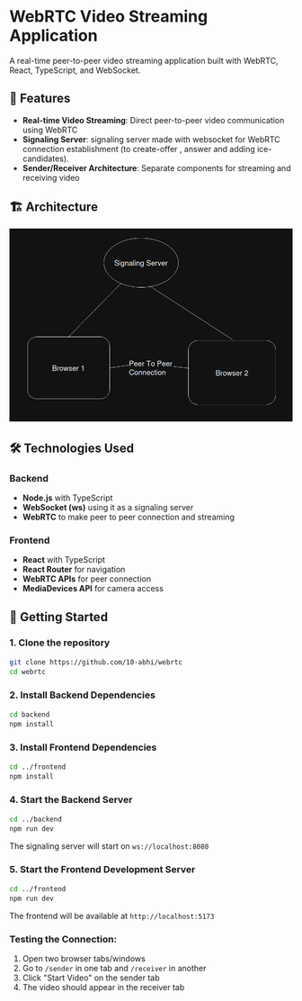 # WebRTC Video Streaming Application

A real-time peer-to-peer video streaming application built with WebRTC, React, TypeScript, and WebSocket.

## 🚀 Features

- **Real-time Video Streaming**: Direct peer-to-peer video communication using WebRTC
- **Signaling Server**: signaling server made with websocket for WebRTC connection establishment
                        (to create-offer , answer and adding ice-candidates).
- **Sender/Receiver Architecture**: Separate components for streaming and receiving video

## 🏗️ Architecture

![WebRTC Architecture](frontend/public/webrtcss.png)

<!-- ```
┌─────────────────┐    WebSocket     ┌─────────────────┐
│   Sender Web    │◄────────────────►│ Signaling Server │
│    Browser      │                  │   (WebSocket)   │
└─────────────────┘                  └─────────────────┘
         │                                    ▲
         │                                    │
         │           WebRTC P2P               │
         │        (Direct Connection)         │
         ▼                                    │
┌─────────────────┐    WebSocket     ─────────┘
│  Receiver Web   │◄────────────────┘
│    Browser      │
└─────────────────┘
``` -->

## 🛠️ Technologies Used

### Backend
- **Node.js** with TypeScript
- **WebSocket (ws)** using it as a signaling server
- **WebRTC** to make peer to peer connection and streaming

### Frontend
- **React** with TypeScript
- **React Router** for navigation
- **WebRTC APIs** for peer connection
- **MediaDevices API** for camera access

## 🚀 Getting Started

### 1. Clone the repository
```bash
git clone https://github.com/10-abhi/webrtc
cd webrtc
```

### 2. Install Backend Dependencies
```bash
cd backend
npm install
```

### 3. Install Frontend Dependencies
```bash
cd ../frontend
npm install
```

### 4. Start the Backend Server
```bash
cd ../backend
npm run dev

```
The signaling server will start on `ws://localhost:8080`

### 5. Start the Frontend Development Server
```bash
cd ../frontend
npm run dev
```
The frontend will be available at `http://localhost:5173`


### Testing the Connection:
1. Open two browser tabs/windows
2. Go to `/sender` in one tab and `/receiver` in another
3. Click "Start Video" on the sender tab
4. The video should appear in the receiver tab

